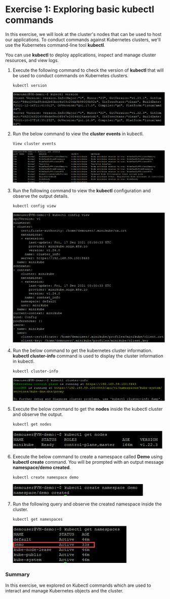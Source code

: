 # Exercise 1: Exploring basic kubectl commands

In this exercise, we will look at the cluster's nodes that can be used to host our applications. To conduct commands against Kubernetes clusters, we'll use the Kubernetes command-line tool **kubectl**.

You can use **kubectl** to deploy applications, inspect and manage cluster resources, and view logs.

   
1. Execute the following command to check the version of **kubectl** that will be used to conduct commands on Kubernetes clusters.
   
   ```
   kubectl version
   ```
   ![](./media/kubectl-version.png)
   
1. Run the below command to view the **cluster events** in kubectl.

   ```
   View cluster events
   ```
   ![](./media/minikube-get_events.png)
   
1. Run the following command to view the **kubectl** configuration and observe the output details.
   
   ```
   kubectl config view
   ```
   ![](./media/minikube-config.png)
   
1. Run the below command to get the kubernetes cluster information. **kubectl cluster-info** command is used to display the cluster information in kubectl.
   
   ```
   kubectl cluster-info
   ```
   ![](./media/minikube-cluster-info.png)
   
1. Execute the below command to get the **nodes** inside the kubectl cluster and observe the output.

    ```
    kubectl get nodes
    ```
    ![](./media/kubectl-minikube.png)
   
1. Execute the below command to create a namespace called **Demo** using **kubectl create** command. You will be prompted with an output message **namespace/demo created**.

   ```
   kubectl create namespace demo
   ```
   ![](./media/aks-5.png)
   
1. Run the following query and observe the created namespace inside the cluster.

   ```
   kubectl get namespaces
   ```
   
   ![](./media/aks-6.png)
  
### Summary

In this exercise, we explored on Kubectl commands which are used to interact and manage Kubernetes objects and the cluster.
  

